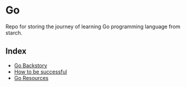 # Go
Repo for storing the journey of learning Go programming language from starch.

## Index
- [Go Backstory](./backstory.md)
- [How to be successful](./how-to-be-successful.md)
- [Go Resources](./go-resources.md)
